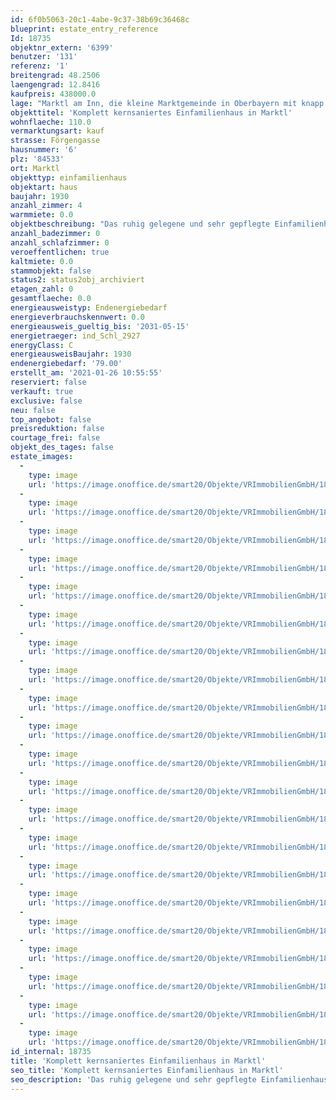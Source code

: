 ```yaml
---
id: 6f0b5063-20c1-4abe-9c37-38b69c36468c
blueprint: estate_entry_reference
Id: 18735
objektnr_extern: '6399'
benutzer: '131'
referenz: '1'
breitengrad: 48.2506
laengengrad: 12.8416
kaufpreis: 438000.0
lage: "Marktl am Inn, die kleine Marktgemeinde in Oberbayern mit knapp 2700 Einwohnern ist idyllisch gelegen in der Flusslandschaft zwischen Inn und Alz, nur wenige Kilometer vom berühmten bayerischen Marienwallfahrtsort Altötting sowie der Stadt Burghausen mit der weltlängsten Burg entfernt. \r\nEinrichtungen für den täglichen Bedarf, wie z. B. Einzelhandelsketten, Metzgereien, Bäckereien, Banken, Poststellen, Arztpraxen und Apotheken sowie Schulen und Kindergärten finden Sie vor Ort.\r\nMarktl ist Knotenpunkt vieler Radwege, z. B. führen der Inntal-Radweg, der Benedikt Radweg und der Traun-Alz Radweg, durch die Gemeinde. Außerdem umfasst das weitere Freizeitangebot Wanderwege, einen Badesee, Naturschutzgebiete, einen Umweltstadel, einen Bienenlehrpfad und einen Golfplatz. Gut erschlossene Wanderwege liegen idyllisch zwischen dem Inn Ufer und den Steilhängen der Dachlwand.\r\nDurch die nahe Autobahnanbindung (A94) erreichen Sie das 90 km entfernte München in kürzester Zeit. Gelegen an der Bahnstrecke (München ca. 1,5 Std., Landshut 1,25 Std., Mühldorf 20 Min., Altötting 20 Min.) besitzt Marktl weitere sehr gute Zuganbindungen nach ganz Bayern."
objekttitel: 'Komplett kernsaniertes Einfamilienhaus in Marktl'
wohnflaeche: 110.0
vermarktungsart: kauf
strasse: Förgengasse
hausnummer: '6'
plz: '84533'
ort: Marktl
objekttyp: einfamilienhaus
objektart: haus
baujahr: 1930
anzahl_zimmer: 4
warmmiete: 0.0
objektbeschreibung: "Das ruhig gelegene und sehr gepflegte Einfamilienhaus wurde im Jahr 1999/2000 komplett kernsaniert. Mit viel Liebe zum Detail und einer optimalen Raumaufteilung wurde das Objekt zu einem richtigen Schmuckstück. Das Haus verfügt über eine Wohnfläche von ca. 110 m², die sich auf Erd- und Dachgeschoss verteilt. \r\nIm Erdgeschoss befindet sich ein großer Essbereich mit offener Küche und Zugang zur Terrasse, daran schließt sich das  helle und geräumige Wohnzimmer an. Die sichtbaren Leimholzbalken mit Holzdecke verleihen dem großen Raum ein sehr gemütliches Raumgefühl. Das Elternschlafzimmer und ein großes Tageslichtbad mit Badewanne, WC und Waschmaschinenanschluss, befindet sich ebenfalls im EG. Ein großer Kachelofen, der vom Flur, sowie auch vom Wohnzimmer aus beheizt werden kann und eine Fußbodenheizung im kompletten Erdgeschoss sorgen für gemütliche Wärme, auch an sehr kalten Wintertagen.\r\nIm Dachgeschoß befinden sich 2 große Kinderzimmer und ein separates WC mit Dusche. Die Räume im Obergeschoß werden über eine Wandheizung beheizt.\r\nIm Zuge der Kernsanierung wurde das Spitzdach komplett erneuert und isoliert. Beheizt wird das Objekt mit einer Wasserwärmepumpe.\r\nDas Grundstück mit einer Größe von 377 m² bietet einen kleinen Garten und eine schöne uneinsichtige Terrasse für gemütliche Abende.\r\nEine Doppelgarage mit davor gelegenem Stellplatz, eine Gartenhütte und eine kleine Werkstatt runden das schöne Objekt ab."
anzahl_badezimmer: 0
anzahl_schlafzimmer: 0
veroeffentlichen: true
kaltmiete: 0.0
stammobjekt: false
status2: status2obj_archiviert
etagen_zahl: 0
gesamtflaeche: 0.0
energieausweistyp: Endenergiebedarf
energieverbrauchskennwert: 0.0
energieausweis_gueltig_bis: '2031-05-15'
energietraeger: ind_Schl_2927
energyClass: C
energieausweisBaujahr: 1930
endenergiebedarf: '79.00'
erstellt_am: '2021-01-26 10:55:55'
reserviert: false
verkauft: true
exclusive: false
neu: false
top_angebot: false
preisreduktion: false
courtage_frei: false
objekt_des_tages: false
estate_images:
  -
    type: image
    url: 'https://image.onoffice.de/smart20/Objekte/VRImmobilienGmbH/18735/e72660d8-feb0-41d4-81a2-bb466d35b373.jpg'
  -
    type: image
    url: 'https://image.onoffice.de/smart20/Objekte/VRImmobilienGmbH/18735/2ea6cbf8-ccff-462b-999b-79e96d97cc54.jpg'
  -
    type: image
    url: 'https://image.onoffice.de/smart20/Objekte/VRImmobilienGmbH/18735/0c351600-ba5b-4af4-9ef9-2309938adf55.jpg'
  -
    type: image
    url: 'https://image.onoffice.de/smart20/Objekte/VRImmobilienGmbH/18735/472fc30c-eb52-444a-80d8-b2402c2e6160.jpg'
  -
    type: image
    url: 'https://image.onoffice.de/smart20/Objekte/VRImmobilienGmbH/18735/74c5efeb-a878-4428-a194-3495d9654981.jpg'
  -
    type: image
    url: 'https://image.onoffice.de/smart20/Objekte/VRImmobilienGmbH/18735/abad762a-d452-4ea3-bf93-8cd5e1e7d0f8.jpg'
  -
    type: image
    url: 'https://image.onoffice.de/smart20/Objekte/VRImmobilienGmbH/18735/7a65d7a7-66c3-4249-8f9c-03cfddc45f49.jpg'
  -
    type: image
    url: 'https://image.onoffice.de/smart20/Objekte/VRImmobilienGmbH/18735/c0b471ac-70a3-453c-af2d-e305ff9eee5e.jpg'
  -
    type: image
    url: 'https://image.onoffice.de/smart20/Objekte/VRImmobilienGmbH/18735/8df2b644-c58b-4eca-8eb1-80803cc32e05.jpg'
  -
    type: image
    url: 'https://image.onoffice.de/smart20/Objekte/VRImmobilienGmbH/18735/09aeea35-afab-4c0a-8651-6e38f6674b47.jpg'
  -
    type: image
    url: 'https://image.onoffice.de/smart20/Objekte/VRImmobilienGmbH/18735/b5b67be3-ac8c-4130-aea0-dfb361bde8c3.jpg'
  -
    type: image
    url: 'https://image.onoffice.de/smart20/Objekte/VRImmobilienGmbH/18735/8b94d4c4-4cbc-4c71-9376-70cac6d9d556.jpg'
  -
    type: image
    url: 'https://image.onoffice.de/smart20/Objekte/VRImmobilienGmbH/18735/b3397481-bcbe-4be6-99b7-9f77886c5b72.jpg'
  -
    type: image
    url: 'https://image.onoffice.de/smart20/Objekte/VRImmobilienGmbH/18735/d43b23a8-710f-4113-9a44-85659584c80b.jpg'
  -
    type: image
    url: 'https://image.onoffice.de/smart20/Objekte/VRImmobilienGmbH/18735/c300fa4d-9baa-4529-9509-24fdbff16e86.jpg'
  -
    type: image
    url: 'https://image.onoffice.de/smart20/Objekte/VRImmobilienGmbH/18735/d8e24f16-6e88-4dc7-9bd7-485c439991d4.jpg'
  -
    type: image
    url: 'https://image.onoffice.de/smart20/Objekte/VRImmobilienGmbH/18735/244c784c-fd69-45f1-b10c-255c30911c21.jpg'
  -
    type: image
    url: 'https://image.onoffice.de/smart20/Objekte/VRImmobilienGmbH/18735/2ce879ad-685e-49df-82ce-19c3ffb838a6.jpg'
  -
    type: image
    url: 'https://image.onoffice.de/smart20/Objekte/VRImmobilienGmbH/18735/3c76bd08-f09d-41bb-b146-261d373dd0c9.jpg'
  -
    type: image
    url: 'https://image.onoffice.de/smart20/Objekte/VRImmobilienGmbH/18735/78b58a0c-2c55-474f-bb2b-a58a633b6fae.jpg'
  -
    type: image
    url: 'https://image.onoffice.de/smart20/Objekte/VRImmobilienGmbH/18735/5887b88c-0efd-42f8-aad0-051ea5f13b24.jpg'
id_internal: 18735
title: 'Komplett kernsaniertes Einfamilienhaus in Marktl'
seo_title: 'Komplett kernsaniertes Einfamilienhaus in Marktl'
seo_description: 'Das ruhig gelegene und sehr gepflegte Einfamilienhaus wurde im Jahr 1999/2000 komplett kernsaniert. Mit viel Liebe zum Detail und einer optimalen Raumaufteilung'
---
```

